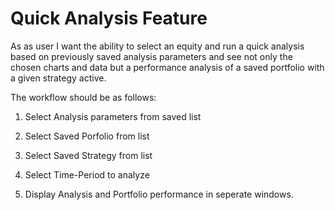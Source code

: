 # Quick Analysis Feature

As as user I want the ability to select an equity and run a quick analysis based on previously saved analysis parameters and see not only the chosen charts and data but a performance analysis of a saved portfolio with a given strategy active.

The workflow should be as follows:

1. Select Analysis parameters from saved list

1. Select Saved Porfolio from list

1. Select Saved Strategy from list

1. Select Time-Period to analyze

1. Display Analysis and Portfolio performance in seperate windows.
